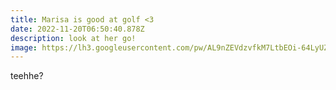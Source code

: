 ```yaml
---
title: Marisa is good at golf <3
date: 2022-11-20T06:50:40.878Z
description: look at her go!
image: https://lh3.googleusercontent.com/pw/AL9nZEVdzvfkM7LtbEOi-64LyUZl9qjKu1b07snkTSbN10a-ph5ro4ypNdKPI_Ss7yZgyHBZl7O8K5Huy1ylwuhY6mVimVy5SBIWl3YWl8hh7jqg41b1DoMHowQfUog29J17ljQv3cAU00lasG4kr6Hs-b2J=w2030-h1352-no?authuser=0
---
```

t﻿eehhe?